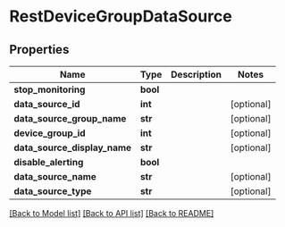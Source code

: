 # RestDeviceGroupDataSource

## Properties
Name | Type | Description | Notes
------------ | ------------- | ------------- | -------------
**stop_monitoring** | **bool** |  | 
**data_source_id** | **int** |  | [optional] 
**data_source_group_name** | **str** |  | [optional] 
**device_group_id** | **int** |  | [optional] 
**data_source_display_name** | **str** |  | [optional] 
**disable_alerting** | **bool** |  | 
**data_source_name** | **str** |  | [optional] 
**data_source_type** | **str** |  | [optional] 

[[Back to Model list]](../README.md#documentation-for-models) [[Back to API list]](../README.md#documentation-for-api-endpoints) [[Back to README]](../README.md)


